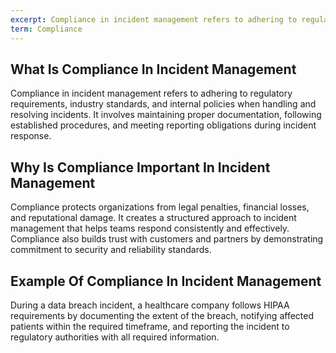 ```yaml
---
excerpt: Compliance in incident management refers to adhering to regulatory requirements, industry standards, and internal policies when handling and resolving incidents.
term: Compliance
---
```

## What Is Compliance In Incident Management

Compliance in incident management refers to adhering to regulatory requirements, industry standards, and internal policies when handling and resolving incidents. It involves maintaining proper documentation, following established procedures, and meeting reporting obligations during incident response.

## Why Is Compliance Important In Incident Management

Compliance protects organizations from legal penalties, financial losses, and reputational damage. It creates a structured approach to incident management that helps teams respond consistently and effectively. Compliance also builds trust with customers and partners by demonstrating commitment to security and reliability standards.

## Example Of Compliance In Incident Management

During a data breach incident, a healthcare company follows HIPAA requirements by documenting the extent of the breach, notifying affected patients within the required timeframe, and reporting the incident to regulatory authorities with all required information.